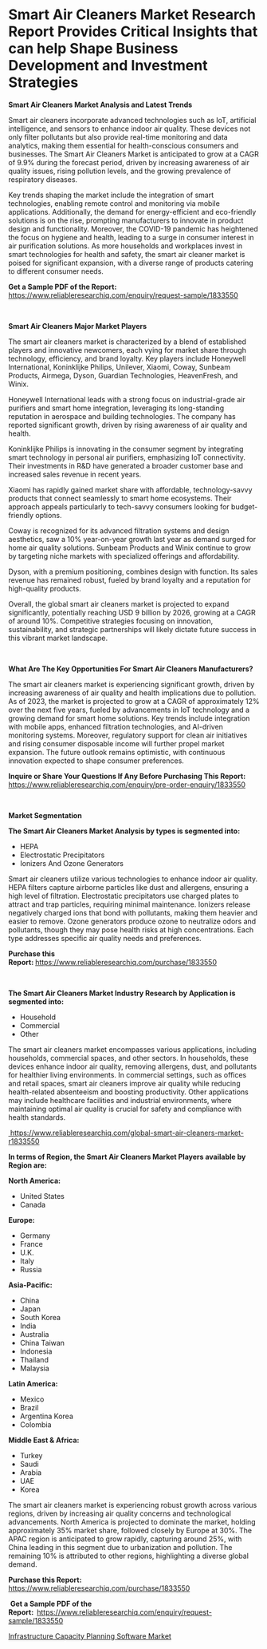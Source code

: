 <p><h1>Smart Air Cleaners Market Research Report Provides Critical Insights that can help Shape Business Development and Investment Strategies</h1></p><p><strong>Smart Air Cleaners Market Analysis and Latest Trends</strong></p>
<p><p>Smart air cleaners incorporate advanced technologies such as IoT, artificial intelligence, and sensors to enhance indoor air quality. These devices not only filter pollutants but also provide real-time monitoring and data analytics, making them essential for health-conscious consumers and businesses. The Smart Air Cleaners Market is anticipated to grow at a CAGR of 9.9% during the forecast period, driven by increasing awareness of air quality issues, rising pollution levels, and the growing prevalence of respiratory diseases.</p><p>Key trends shaping the market include the integration of smart technologies, enabling remote control and monitoring via mobile applications. Additionally, the demand for energy-efficient and eco-friendly solutions is on the rise, prompting manufacturers to innovate in product design and functionality. Moreover, the COVID-19 pandemic has heightened the focus on hygiene and health, leading to a surge in consumer interest in air purification solutions. As more households and workplaces invest in smart technologies for health and safety, the smart air cleaner market is poised for significant expansion, with a diverse range of products catering to different consumer needs.</p></p>
<p><strong>Get a Sample PDF of the Report:&nbsp;</strong> <a href="https://www.reliableresearchiq.com/enquiry/request-sample/1833550?utm_campaign=3283&utm_medium=2&utm_source=Github&utm_content=ia&utm_term=26032025&utm_id=smart-air-cleaners">https://www.reliableresearchiq.com/enquiry/request-sample/1833550</a></p>
<p>&nbsp;</p>
<p><strong>Smart Air Cleaners Major Market Players</strong></p>
<p><p>The smart air cleaners market is characterized by a blend of established players and innovative newcomers, each vying for market share through technology, efficiency, and brand loyalty. Key players include Honeywell International, Koninklijke Philips, Unilever, Xiaomi, Coway, Sunbeam Products, Airmega, Dyson, Guardian Technologies, HeavenFresh, and Winix.</p><p>Honeywell International leads with a strong focus on industrial-grade air purifiers and smart home integration, leveraging its long-standing reputation in aerospace and building technologies. The company has reported significant growth, driven by rising awareness of air quality and health.</p><p>Koninklijke Philips is innovating in the consumer segment by integrating smart technology in personal air purifiers, emphasizing IoT connectivity. Their investments in R&D have generated a broader customer base and increased sales revenue in recent years.</p><p>Xiaomi has rapidly gained market share with affordable, technology-savvy products that connect seamlessly to smart home ecosystems. Their approach appeals particularly to tech-savvy consumers looking for budget-friendly options.</p><p>Coway is recognized for its advanced filtration systems and design aesthetics, saw a 10% year-on-year growth last year as demand surged for home air quality solutions. Sunbeam Products and Winix continue to grow by targeting niche markets with specialized offerings and affordability.</p><p>Dyson, with a premium positioning, combines design with function. Its sales revenue has remained robust, fueled by brand loyalty and a reputation for high-quality products.</p><p>Overall, the global smart air cleaners market is projected to expand significantly, potentially reaching USD 9 billion by 2026, growing at a CAGR of around 10%. Competitive strategies focusing on innovation, sustainability, and strategic partnerships will likely dictate future success in this vibrant market landscape.</p></p>
<p>&nbsp;</p>
<p><strong>What Are The Key Opportunities For Smart Air Cleaners Manufacturers?</strong></p>
<p><p>The smart air cleaners market is experiencing significant growth, driven by increasing awareness of air quality and health implications due to pollution. As of 2023, the market is projected to grow at a CAGR of approximately 12% over the next five years, fueled by advancements in IoT technology and a growing demand for smart home solutions. Key trends include integration with mobile apps, enhanced filtration technologies, and AI-driven monitoring systems. Moreover, regulatory support for clean air initiatives and rising consumer disposable income will further propel market expansion. The future outlook remains optimistic, with continuous innovation expected to shape consumer preferences.</p></p>
<p><strong>Inquire or Share Your Questions If Any Before Purchasing This Report:</strong> <a href="https://www.reliableresearchiq.com/enquiry/pre-order-enquiry/1833550?utm_campaign=3283&utm_medium=2&utm_source=Github&utm_content=ia&utm_term=26032025&utm_id=smart-air-cleaners">https://www.reliableresearchiq.com/enquiry/pre-order-enquiry/1833550</a></p>
<p>&nbsp;</p>
<p><strong>Market Segmentation</strong></p>
<p><strong>The Smart Air Cleaners Market Analysis by types is segmented into:</strong></p>
<p><ul><li>HEPA</li><li>Electrostatic Precipitators</li><li>Ionizers And Ozone Generators</li></ul></p>
<p><p>Smart air cleaners utilize various technologies to enhance indoor air quality. HEPA filters capture airborne particles like dust and allergens, ensuring a high level of filtration. Electrostatic precipitators use charged plates to attract and trap particles, requiring minimal maintenance. Ionizers release negatively charged ions that bond with pollutants, making them heavier and easier to remove. Ozone generators produce ozone to neutralize odors and pollutants, though they may pose health risks at high concentrations. Each type addresses specific air quality needs and preferences.</p></p>
<p><strong>Purchase this Report:&nbsp;</strong><a href="https://www.reliableresearchiq.com/purchase/1833550?utm_campaign=3283&utm_medium=2&utm_source=Github&utm_content=ia&utm_term=26032025&utm_id=smart-air-cleaners">https://www.reliableresearchiq.com/purchase/1833550</a></p>
<p>&nbsp;</p>
<p><strong>The Smart Air Cleaners Market Industry Research by Application is segmented into:</strong></p>
<p><ul><li>Household</li><li>Commercial</li><li>Other</li></ul></p>
<p><p>The smart air cleaners market encompasses various applications, including households, commercial spaces, and other sectors. In households, these devices enhance indoor air quality, removing allergens, dust, and pollutants for healthier living environments. In commercial settings, such as offices and retail spaces, smart air cleaners improve air quality while reducing health-related absenteeism and boosting productivity. Other applications may include healthcare facilities and industrial environments, where maintaining optimal air quality is crucial for safety and compliance with health standards.</p></p>
<p><a href="https://www.reliableresearchiq.com/global-smart-air-cleaners-market-r1833550?utm_campaign=3283&utm_medium=2&utm_source=Github&utm_content=ia&utm_term=26032025&utm_id=smart-air-cleaners">&nbsp;https://www.reliableresearchiq.com/global-smart-air-cleaners-market-r1833550</a></p>
<p><strong>In terms of Region, the Smart Air Cleaners Market Players available by Region are:</strong></p>
<p>
    <p> <strong> North America: </strong>
        <ul>
            <li>United States</li>
            <li>Canada</li>
        </ul>
        </p> 
    <p> <strong> Europe: </strong>
        <ul>
            <li>Germany</li>
            <li>France</li>
            <li>U.K.</li>
            <li>Italy</li>
            <li>Russia</li>
        </ul>
        </p> 
    <p> <strong> Asia-Pacific: </strong>
        <ul>
            <li>China</li>
            <li>Japan</li>
            <li>South Korea</li>
            <li>India</li>
            <li>Australia</li>
            <li>China Taiwan</li>
            <li>Indonesia</li>
            <li>Thailand</li>
            <li>Malaysia</li>
        </ul>
        </p> 
    <p> <strong> Latin America: </strong>
        <ul>
            <li>Mexico</li>
            <li>Brazil</li>
            <li>Argentina Korea</li>
            <li>Colombia</li>
        </ul>
        </p> 
    <p> <strong> Middle East & Africa: </strong>
        <ul>
            <li>Turkey</li>
            <li>Saudi</li>
            <li>Arabia</li>
            <li>UAE</li>
            <li>Korea</li>
        </ul>
    </p>
    </p>
<p><p>The smart air cleaners market is experiencing robust growth across various regions, driven by increasing air quality concerns and technological advancements. North America is projected to dominate the market, holding approximately 35% market share, followed closely by Europe at 30%. The APAC region is anticipated to grow rapidly, capturing around 25%, with China leading in this segment due to urbanization and pollution. The remaining 10% is attributed to other regions, highlighting a diverse global demand.</p></p>
<p><strong>Purchase this Report: </strong><a href="https://www.reliableresearchiq.com/purchase/1833550?utm_campaign=3283&utm_medium=2&utm_source=Github&utm_content=ia&utm_term=26032025&utm_id=smart-air-cleaners">https://www.reliableresearchiq.com/purchase/1833550</a></p>
<p>&nbsp;<strong>Get a Sample PDF of the Report:&nbsp;&nbsp;</strong><a href="https://www.reliableresearchiq.com/enquiry/request-sample/1833550?utm_campaign=3283&utm_medium=2&utm_source=Github&utm_content=ia&utm_term=26032025&utm_id=smart-air-cleaners">https://www.reliableresearchiq.com/enquiry/request-sample/1833550</a></p>
<p><strong></strong></p>
<p><p><a href="https://github.com/supicweg/Market-Research-Report-List-1/blob/main/infrastructure-capacity-planning-software-market.md?utm_campaign=3283&utm_medium=2&utm_source=Github&utm_content=ia&utm_term=26032025&utm_id=smart-air-cleaners">Infrastructure Capacity Planning Software Market</a></p></p>